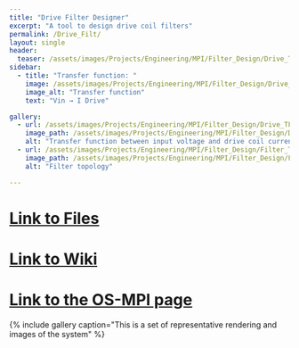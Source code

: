 ```yaml
---
title: "Drive Filter Designer"
excerpt: "A tool to design drive coil filters"
permalink: /Drive_Filt/
layout: single
header:
  teaser: /assets/images/Projects/Engineering/MPI/Filter_Design/Drive_TF_WInsetFig_PhaseAdded.png
sidebar:
  - title: "Transfer function: "
    image: /assets/images/Projects/Engineering/MPI/Filter_Design/Drive_TF_WInsetFig_PhaseAdded.png
    image_alt: "Transfer function"
    text: "Vin → I Drive"

gallery:
  - url: /assets/images/Projects/Engineering/MPI/Filter_Design/Drive_TF_WInsetFig_PhaseAdded.png
    image_path: /assets/images/Projects/Engineering/MPI/Filter_Design/Drive_TF_WInsetFig_PhaseAdded.png
    alt: "Transfer function between input voltage and drive coil current"
  - url: /assets/images/Projects/Engineering/MPI/Filter_Design/Filter_Topology_Outlined.png
    image_path: /assets/images/Projects/Engineering/MPI/Filter_Design/Filter_Topology_Outlined.png
    alt: "Filter topology"

---
```




# [Link to Files](https://github.com/EliMattingly22/DesignDriveCoilFilt.jl)
# [Link to Wiki](https://github.com/EliMattingly22/DesignDriveCoilFilt.jl/wiki)
# [Link to the OS-MPI page](https://os-mpi.github.io)

{% include gallery caption="This is a set of representative rendering and images of the system" %}

